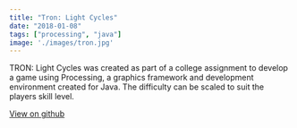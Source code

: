 ```yaml
---
title: "Tron: Light Cycles"
date: "2018-01-08"
tags: ["processing", "java"]
image: './images/tron.jpg'
---
```


TRON: Light Cycles was created as part of a college assignment to develop a game using Processing, a graphics framework and development environment created for Java.
The difficulty can be scaled to suit the players skill level.

<!-- reference links -->
[View on github](https://github.com/darrenbritton/TRON-Light-Cycles)
